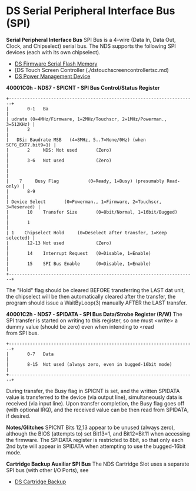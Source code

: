 # DS Serial Peripheral Interface Bus (SPI)


**Serial Peripheral Interface Bus**
SPI Bus is a 4-wire (Data In, Data Out, Clock, and Chipselect) serial
bus.
The NDS supports the following SPI devices (each with its own
chipselect).
- [DS Firmware Serial Flash Memory](./dsfirmwareserialflashmemory.md)
- [DS Touch Screen Controller (./dstouchscreencontrollertsc.md)
- [DS Power Management Device](./dspowermanagementdevice.md)

**40001C0h - NDS7 - SPICNT - SPI Bus Control/Status Register**

```
+-----------------------------------------------------------------------+
|       0-1   Ba                                                        |
| udrate (0=4MHz/Firmware, 1=2MHz/Touchscr, 2=1MHz/Powerman., 3=512KHz) |
|       2                                                               |
|   DSi: Baudrate MSB   (4=8MHz, 5..7=None/0Hz) (when SCFG_EXT7.bit9=1) |
|       2     NDS: Not used       (Zero)                                |
|       3-6   Not used            (Zero)                                |
|                                                                       |
|    7     Busy Flag           (0=Ready, 1=Busy) (presumably Read-only) |
|       8-9                                                             |
| Device Select       (0=Powerman., 1=Firmware, 2=Touchscr, 3=Reserved) |
|       10    Transfer Size       (0=8bit/Normal, 1=16bit/Bugged)       |
|       1                                                               |
| 1    Chipselect Hold     (0=Deselect after transfer, 1=Keep selected) |
|       12-13 Not used            (Zero)                                |
|       14    Interrupt Request   (0=Disable, 1=Enable)                 |
|       15    SPI Bus Enable      (0=Disable, 1=Enable)                 |
+-----------------------------------------------------------------------+
```

The \"Hold\" flag should be cleared BEFORE transferring the LAST dat
unit, the chipselect will be then automatically cleared after the
transfer, the program should issue a WaitByLoop(3) manually AFTER the
LAST transfer.

**40001C2h - NDS7 - SPIDATA - SPI Bus Data/Strobe Register (R/W)**
The SPI transfer is started on writing to this register, so one must
\<write\> a dummy value (should be zero) even when intending to \<read\
from SPI bus.

```
+-----------------------------------------------------------------------+
|       0-7   Data                                                      |
|       8-15  Not used (always zero, even in bugged-16bit mode)         |
+-----------------------------------------------------------------------+
```

During transfer, the Busy flag in SPICNT is set, and the written SPIDATA
value is transferred to the device (via output line), simultaneously
data is received (via input line). Upon transfer completion, the Busy
flag goes off (with optional IRQ), and the received value can be then
read from SPIDATA, if desired.

**Notes/Glitches**
SPICNT Bits 12,13 appear to be unused (always zero), although the BIOS
(attempts to) set Bit13=1, and Bit12=Bit11 when accessing the firmware.
The SPIDATA register is restricted to 8bit, so that only each 2nd byte
will appear in SPIDATA when attempting to use the bugged-16bit mode.

**Cartridge Backup Auxiliar SPI Bus**
The NDS Cartridge Slot uses a separate SPI bus (with other I/O Ports),
see
- [DS Cartridge Backup](./dscartridgebackup.md)



